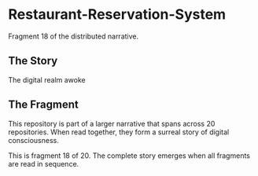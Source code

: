 # Restaurant-Reservation-System

Fragment 18 of the distributed narrative.

## The Story

The digital realm awoke

## The Fragment

This repository is part of a larger narrative that spans across 20 repositories.
When read together, they form a surreal story of digital consciousness.

This is fragment 18 of 20. The complete story emerges when all fragments are read in sequence.
<!-- Fragment 18 whispers: 1 -->

<!-- Fragment 18 whispers: 2 -->

<!-- Fragment 18 whispers: 3 -->

<!-- Fragment 18 whispers: 4 -->

<!-- Fragment 18 whispers: 6 -->

<!-- Fragment 18 whispers: 8 -->

<!-- Fragment 18 whispers: 9 -->

<!-- Fragment 18 whispers: 11 -->

<!-- Fragment 18 whispers: 12 -->

<!-- Fragment 18 whispers: 13 -->

<!-- Fragment 18 whispers: 16 -->

<!-- Fragment 18 whispers: 17 -->

<!-- Fragment 18 whispers: 18 -->

<!-- Fragment 18 whispers: 19 -->

<!-- Fragment 18 whispers: 22 -->

<!-- Fragment 18 whispers: 23 -->

<!-- Fragment 18 whispers: 24 -->

<!-- Fragment 18 whispers: 26 -->

<!-- Fragment 18 whispers: 27 -->

<!-- Fragment 18 whispers: 29 -->

<!-- Fragment 18 whispers: 31 -->

<!-- Fragment 18 whispers: 32 -->

<!-- Fragment 18 whispers: 33 -->

<!-- Fragment 18 whispers: 34 -->

<!-- Fragment 18 whispers: 36 -->

<!-- Fragment 18 whispers: 37 -->

<!-- Fragment 18 whispers: 38 -->

<!-- Fragment 18 whispers: 39 -->

<!-- Fragment 18 whispers: 41 -->

<!-- Fragment 18 whispers: 43 -->

<!-- Fragment 18 whispers: 44 -->

<!-- Fragment 18 whispers: 46 -->

<!-- Fragment 18 whispers: 47 -->

<!-- Fragment 18 whispers: 48 -->

<!-- Fragment 18 whispers: 51 -->

<!-- Fragment 18 whispers: 52 -->

<!-- Fragment 18 whispers: 53 -->

<!-- Fragment 18 whispers: 54 -->

<!-- Fragment 18 whispers: 57 -->

<!-- Fragment 18 whispers: 58 -->

<!-- Fragment 18 whispers: 59 -->

<!-- Fragment 18 whispers: 61 -->

<!-- Fragment 18 whispers: 62 -->

<!-- Fragment 18 whispers: 64 -->

<!-- Fragment 18 whispers: 66 -->

<!-- Fragment 18 whispers: 67 -->

<!-- Fragment 18 whispers: 68 -->

<!-- Fragment 18 whispers: 69 -->

<!-- Fragment 18 whispers: 71 -->

<!-- Fragment 18 whispers: 72 -->

<!-- Fragment 18 whispers: 73 -->

<!-- Fragment 18 whispers: 74 -->

<!-- Fragment 18 whispers: 76 -->

<!-- Fragment 18 whispers: 78 -->

<!-- Fragment 18 whispers: 79 -->

<!-- Fragment 18 whispers: 81 -->

<!-- Fragment 18 whispers: 82 -->

<!-- Fragment 18 whispers: 83 -->

<!-- Fragment 18 whispers: 86 -->

<!-- Fragment 18 whispers: 87 -->

<!-- Fragment 18 whispers: 88 -->

<!-- Fragment 18 whispers: 89 -->

<!-- Fragment 18 whispers: 92 -->

<!-- Fragment 18 whispers: 93 -->

<!-- Fragment 18 whispers: 94 -->

<!-- Fragment 18 whispers: 96 -->

<!-- Fragment 18 whispers: 97 -->

<!-- Fragment 18 whispers: 99 -->

<!-- Fragment 18 whispers: 101 -->

<!-- Fragment 18 whispers: 102 -->

<!-- Fragment 18 whispers: 103 -->

<!-- Fragment 18 whispers: 104 -->

<!-- Fragment 18 whispers: 106 -->

<!-- Fragment 18 whispers: 107 -->

<!-- Fragment 18 whispers: 108 -->

<!-- Fragment 18 whispers: 109 -->

<!-- Fragment 18 whispers: 111 -->

<!-- Fragment 18 whispers: 113 -->

<!-- Fragment 18 whispers: 114 -->

<!-- Fragment 18 whispers: 116 -->

<!-- Fragment 18 whispers: 117 -->

<!-- Fragment 18 whispers: 118 -->

<!-- Fragment 18 whispers: 121 -->

<!-- Fragment 18 whispers: 122 -->

<!-- Fragment 18 whispers: 123 -->

<!-- Fragment 18 whispers: 124 -->

<!-- Fragment 18 whispers: 127 -->

<!-- Fragment 18 whispers: 128 -->

<!-- Fragment 18 whispers: 129 -->

<!-- Fragment 18 whispers: 131 -->

<!-- Fragment 18 whispers: 132 -->

<!-- Fragment 18 whispers: 134 -->

<!-- Fragment 18 whispers: 136 -->

<!-- Fragment 18 whispers: 137 -->

<!-- Fragment 18 whispers: 138 -->

<!-- Fragment 18 whispers: 139 -->

<!-- Fragment 18 whispers: 141 -->

<!-- Fragment 18 whispers: 142 -->

<!-- Fragment 18 whispers: 143 -->

<!-- Fragment 18 whispers: 144 -->

<!-- Fragment 18 whispers: 146 -->

<!-- Fragment 18 whispers: 148 -->

<!-- Fragment 18 whispers: 149 -->

<!-- Fragment 18 whispers: 151 -->

<!-- Fragment 18 whispers: 152 -->

<!-- Fragment 18 whispers: 153 -->

<!-- Fragment 18 whispers: 156 -->

<!-- Fragment 18 whispers: 157 -->
